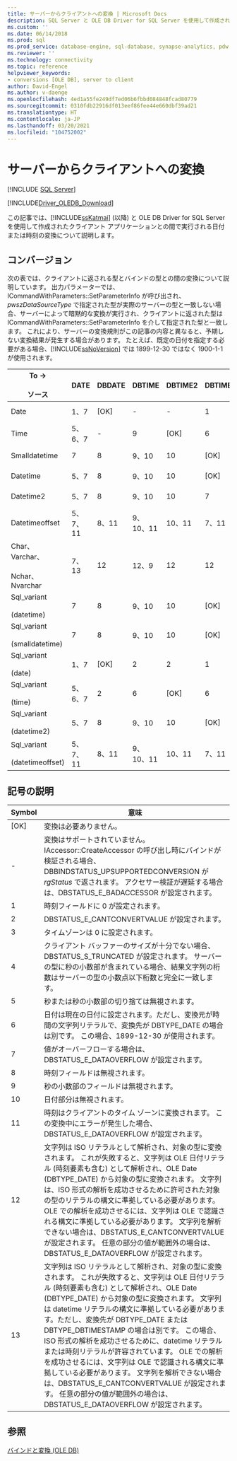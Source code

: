 ```yaml
---
title: サーバーからクライアントへの変換 | Microsoft Docs
description: SQL Server と OLE DB Driver for SQL Server を使用して作成されたクライアント アプリケーションとの間で実行される日付または時刻の変換について説明します。
ms.custom: ''
ms.date: 06/14/2018
ms.prod: sql
ms.prod_service: database-engine, sql-database, synapse-analytics, pdw
ms.reviewer: ''
ms.technology: connectivity
ms.topic: reference
helpviewer_keywords:
- conversions [OLE DB], server to client
author: David-Engel
ms.author: v-daenge
ms.openlocfilehash: 4ed1a55fe249df7ed06b6fbbd084848fcad80779
ms.sourcegitcommit: 0310fdb22916df013eef86fee44e660dbf39ad21
ms.translationtype: HT
ms.contentlocale: ja-JP
ms.lasthandoff: 03/20/2021
ms.locfileid: "104752002"
---
```

# <a name="conversions-performed-from-server-to-client"></a>サーバーからクライアントへの変換
[!INCLUDE [SQL Server](../../../includes/applies-to-version/sql-asdb-asdbmi-asa-pdw.md)]

[!INCLUDE[Driver_OLEDB_Download](../../../includes/driver_oledb_download.md)]

  この記事では、[!INCLUDE[ssKatmai](../../../includes/sskatmai-md.md)] (以降) と OLE DB Driver for SQL Server を使用して作成されたクライアント アプリケーションとの間で実行される日付または時刻の変換について説明します。  
  
## <a name="conversions"></a>コンバージョン  
 次の表では、クライアントに返される型とバインドの型との間の変換について説明しています。 出力パラメーターでは、ICommandWithParameters::SetParameterInfo が呼び出され、*pwszDataSourceType* で指定された型が実際のサーバーの型と一致しない場合、サーバーによって暗黙的な変換が実行され、クライアントに返された型は ICommandWithParameters::SetParameterInfo を介して指定された型と一致します。 これにより、サーバーの変換規則がこの記事の内容と異なると、予期しない変換結果が発生する場合があります。 たとえば、既定の日付を指定する必要がある場合、[!INCLUDE[ssNoVersion](../../../includes/ssnoversion-md.md)] では 1899-12-30 ではなく 1900-1-1 が使用されます。  
  
|To -><br /><br /> ソース|DATE|DBDATE|DBTIME|DBTIME2|DBTIMESTAMP|DBTIMESTAMPOFFSET|FILETIME|BYTES|VARIANT|SSVARIANT|BSTR|STR|WSTR|  
|----------------------|----------|------------|------------|-------------|-----------------|-----------------------|--------------|-----------|-------------|---------------|----------|---------|----------|  
|Date|1、7|[OK]|-|-|1|1、3|1、7|-|[OK] \(VT_BSTR)|[OK]|[OK]|4|4|  
|Time|5、6、7|-|9|[OK]|6|3、6|5、6|-|[OK] \(VT_BSTR)|[OK]|[OK]|4|4|  
|Smalldatetime|7|8|9、10|10|[OK]|3|7|-|7 (VT_DATE)|[OK]|[OK]|4|4|  
|Datetime|5、7|8|9、10|10|[OK]|3|7|-|7 (VT_DATE)|[OK]|[OK]|4|4|  
|Datetime2|5、7|8|9、10|10|7|3|5、7|-|[OK] \(VT_BSTR)|[OK]|[OK]|4|4|  
|Datetimeoffset|5、7、11|8、11|9、10、11|10、11|7、11|[OK]|5、7、11|-|[OK] \(VT_BSTR)|[OK]|[OK]|4|4|  
|Char、Varchar、<br /><br /> Nchar、Nvarchar|7、13|12|12、9|12|12|12|7、13|該当なし|該当なし|該当なし|該当なし|該当なし|該当なし|  
|Sql_variant<br /><br /> (datetime)|7|8|9、10|10|[OK]|3|7|-|7 (VT_DATE)|[OK]|[OK]|4|4|  
|Sql_variant<br /><br /> (smalldatetime)|7|8|9、10|10|[OK]|3|7|-|7 (VT_DATE)|[OK]|[OK]|4|4|  
|Sql_variant<br /><br /> (date)|1、7|[OK]|2|2|1|1、3|1、7|-|OK (VT_BSTR)|[OK]|[OK]|4|4|  
|Sql_variant<br /><br /> (time)|5、6、7|2|6|[OK]|6|3、6|5、6|-|OK (VT_BSTR)|[OK]|[OK]|4|4|  
|Sql_variant<br /><br /> (datetime2)|5、7|8|9、10|10|[OK]|3|5、7|-|OK (VT_BSTR)|[OK]|[OK]|4|4|  
|Sql_variant<br /><br /> (datetimeoffset)|5、7、11|8、11|9、10、11|10、11|7、11|[OK]|5、7、11|-|OK (VT_BSTR)|[OK]|[OK]|4|4|  
  
## <a name="key-to-symbols"></a>記号の説明  
  
|Symbol|意味|  
|------------|-------------|  
|[OK]|変換は必要ありません。|  
|-|変換はサポートされていません。 IAccessor::CreateAccessor の呼び出し時にバインドが検証される場合、DBBINDSTATUS_UPSUPPORTEDCONVERSION が *rgStatus* で返されます。 アクセサー検証が遅延する場合は、DBSTATUS_E_BADACCESSOR が設定されます。|  
|1|時刻フィールドに 0 が設定されます。|  
|2|DBSTATUS_E_CANTCONVERTVALUE が設定されます。|  
|3|タイムゾーンは 0 に設定されます。|  
|4|クライアント バッファーのサイズが十分でない場合、DBSTATUS_S_TRUNCATED が設定されます。 サーバーの型に秒の小数部が含まれている場合、結果文字列の桁数はサーバーの型の小数点以下桁数と完全に一致します。|  
|5|秒または秒の小数部の切り捨ては無視されます。|  
|6|日付は現在の日付に設定されます。ただし、変換元が時間の文字列リテラルで、変換先が DBTYPE_DATE の場合は別です。 この場合、1899-12-30 が使用されます。|  
|7|値がオーバーフローする場合は、DBSTATUS_E_DATAOVERFLOW が設定されます。|  
|8|時刻フィールドは無視されます。|  
|9|秒の小数部のフィールドは無視されます。|  
|10|日付部分は無視されます。|  
|11|時刻はクライアントのタイム ゾーンに変換されます。 この変換中にエラーが発生した場合、DBSTATUS_E_DATAOVERFLOW が設定されます。|  
|12|文字列は ISO リテラルとして解析され、対象の型に変換されます。 これが失敗すると、文字列は OLE 日付リテラル (時刻要素も含む) として解析され、OLE Date (DBTYPE_DATE) から対象の型に変換されます。 文字列は、ISO 形式の解析を成功させるために許可された対象の型のリテラルの構文に準拠している必要があります。 OLE での解析を成功させるには、文字列は OLE で認識される構文に準拠している必要があります。 文字列を解析できない場合は、DBSTATUS_E_CANTCONVERTVALUE が設定されます。 任意の部分の値が範囲外の場合は、DBSTATUS_E_DATAOVERFLOW が設定されます。|  
|13|文字列は ISO リテラルとして解析され、対象の型に変換されます。 これが失敗すると、文字列は OLE 日付リテラル (時刻要素も含む) として解析され、OLE Date (DBTYPE_DATE) から対象の型に変換されます。 文字列は datetime リテラルの構文に準拠している必要があります。ただし、変換先が DBTYPE_DATE または DBTYPE_DBTIMESTAMP の場合は別です。 この場合、ISO 形式の解析を成功させるために、datetime リテラルまたは時刻リテラルが許容されています。 OLE での解析を成功させるには、文字列は OLE で認識される構文に準拠している必要があります。 文字列を解析できない場合は、DBSTATUS_E_CANTCONVERTVALUE が設定されます。 任意の部分の値が範囲外の場合は、DBSTATUS_E_DATAOVERFLOW が設定されます。|  
  
## <a name="see-also"></a>参照  
 [バインドと変換 &#40;OLE DB&#41;](../../oledb/ole-db-date-time/conversions-ole-db.md)  
  
  

